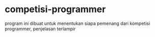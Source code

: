 # competisi-programmer
program ini dibuat untuk menentukan siapa pemenang dari kompetisi programmer, penjelasan terlampir
